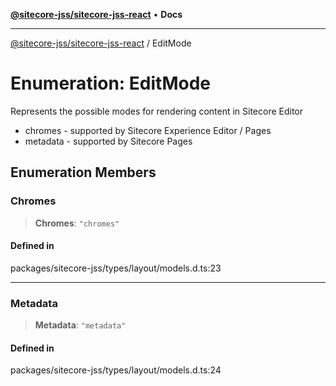 [**@sitecore-jss/sitecore-jss-react**](../README.md) • **Docs**

***

[@sitecore-jss/sitecore-jss-react](../README.md) / EditMode

# Enumeration: EditMode

Represents the possible modes for rendering content in Sitecore Editor
- chromes - supported by Sitecore Experience Editor / Pages
- metadata - supported by Sitecore Pages

## Enumeration Members

### Chromes

> **Chromes**: `"chromes"`

#### Defined in

packages/sitecore-jss/types/layout/models.d.ts:23

***

### Metadata

> **Metadata**: `"metadata"`

#### Defined in

packages/sitecore-jss/types/layout/models.d.ts:24
